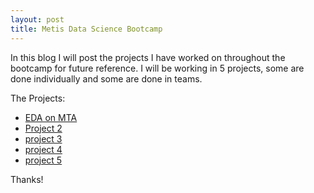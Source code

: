 ```yaml
---
layout: post
title: Metis Data Science Bootcamp
---
```



In this blog I will post the projects I have worked on throughout the bootcamp for future reference.
I will be working in 5 projects, some are done individually and some are done in teams.


The Projects:

* [EDA on MTA](https://meaad96s.github.io/2019/09/05/Project-1/)
* [Project 2](https://meaad96s.github.io/2019/09/15/Project-2/)
* [project 3](https://meaad96s.github.io/2019/09/30/Project-3/)
* [project 4]()
* [project 5]()



Thanks!
